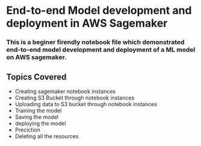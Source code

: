 # End-to-end Model development and deployment in AWS Sagemaker
### This is a beginer firendly notebook file which demonstrated end-to-end model development and deployment of a ML model on AWS sagemaker.

## Topics Covered
* Creating sagemaker notebook instances
* Creating S3 Bucket through notebook instances
* Uploading data to S3 bucket through notebook instances
* Training the model
* Saving the model
* deploying the model
* Preciction
* Deleting all the resources

